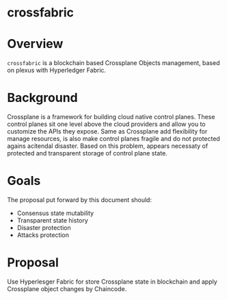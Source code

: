 # crossfabric
# Overview
`crossfabric` is a blockchain based Crossplane Objects management, based on plexus with Hyperledger Fabric.
# Background
Crossplane is a framework for building cloud native control planes. These control planes sit one level above the cloud providers and allow you to customize the APIs they expose. Same as Crossplane add flexibility for manage resources, is also make control planes fragile and do not protected agains acitendal disaster. 
Based on this problem, appears necessaty of protected and transparent storage of control plane state.
# Goals
The proposal put forward by this document should:
- Consensus state mutability
- Transparent state history
- Disaster protection
- Attacks protection
# Proposal
Use Hyperlesger Fabric for store Crossplane state in blockchain and apply Crossplane object changes by Chaincode.
